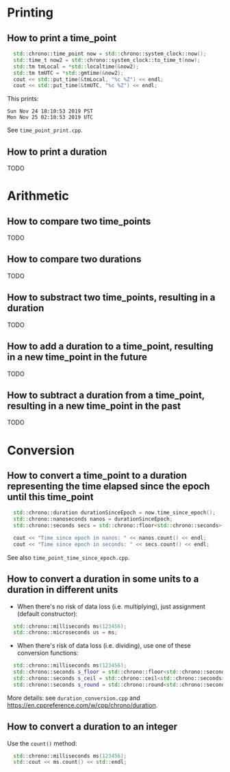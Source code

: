 # Printing

## How to print a time_point

```cpp
  std::chrono::time_point now = std::chrono::system_clock::now();
  std::time_t now2 = std::chrono::system_clock::to_time_t(now);
  std::tm tmLocal = *std::localtime(&now2);
  std::tm tmUTC = *std::gmtime(&now2);
  cout << std::put_time(&tmLocal, "%c %Z") << endl;
  cout << std::put_time(&tmUTC, "%c %Z") << endl;
```

This prints:

```
Sun Nov 24 18:10:53 2019 PST
Mon Nov 25 02:10:53 2019 UTC
```

See `time_point_print.cpp`.

## How to print a duration
TODO

# Arithmetic

## How to compare two time_points
TODO

## How to compare two durations
TODO

## How to substract two time_points, resulting in a duration
TODO

## How to add a duration to a time_point, resulting in a new time_point in the future
TODO

## How to subtract a duration from a time_point, resulting in a new time_point in the past
TODO

# Conversion

## How to convert a time_point to a duration representing the time elapsed since the epoch until this time_point

```cpp
  std::chrono::duration durationSinceEpoch = now.time_since_epoch();
  std::chrono::nanoseconds nanos = durationSinceEpoch;
  std::chrono::seconds secs = std::chrono::floor<std::chrono::seconds>(durationSinceEpoch);

  cout << "Time since epoch in nanos: " << nanos.count() << endl;
  cout << "Time since epoch in seconds: " << secs.count() << endl;
```

See also `time_point_time_since_epoch.cpp`.

## How to convert a duration in some units to a duration in different units

* When there's no risk of data loss (i.e. multiplying), just assignment (default constructor):

```cpp
  std::chrono::milliseconds ms(123456);
  std::chrono::microseconds us = ms;
```

* When there's risk of data loss (i.e. dividing), use one of these conversion functions:

```cpp
  std::chrono::milliseconds ms(123456);
  std::chrono::seconds s_floor = std::chrono::floor<std::chrono::seconds>(ms);
  std::chrono::seconds s_ceil = std::chrono::ceil<std::chrono::seconds>(ms);
  std::chrono::seconds s_round = std::chrono::round<std::chrono::seconds>(ms);
```

More details: see `duration_conversion.cpp` and https://en.cppreference.com/w/cpp/chrono/duration.


## How to convert a duration to an integer

Use the `count()` method:

```cpp
  std::chrono::milliseconds ms(123456);
  std::cout << ms.count() << std::endl;
```


